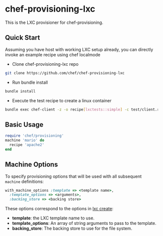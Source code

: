 # chef-provisioning-lxc

This is the LXC provisioner for chef-provisioning.

## Quick Start

Assuming you have host with working LXC setup already, you can directly invoke an example recipe using chef localmode

- Clone chef-provisioning-lxc repo
```sh
git clone https://github.com/chef/chef-provisioning-lxc
```
- Run bundle install
```sh
bundle install
```
- Execute the test recipe to create a linux container

```sh
bundle exec chef-client -z -o recipe[lxctests::simple] -c test/client.rb
```

## Basic Usage

```ruby
require 'chef/provisioning'
machine 'mario' do
  recipe 'apache2'
end
```

## Machine Options

To specify provisioning options that will be used with all subsequent `machine` definitions:

```ruby
with_machine_options :template => <template name>,
  :template_options => <arguments>,
  :backing_store => <backing store>
```

These options correspond to the options in [lxc create](https://qa.linuxcontainers.org/master/current/doc/man/lxc-create.1.html):

* **template**: the LXC template name to use.
* **template_options**: An array of string arguments to pass to the template.
* **backing_store**: The backing store to use for the file system.
